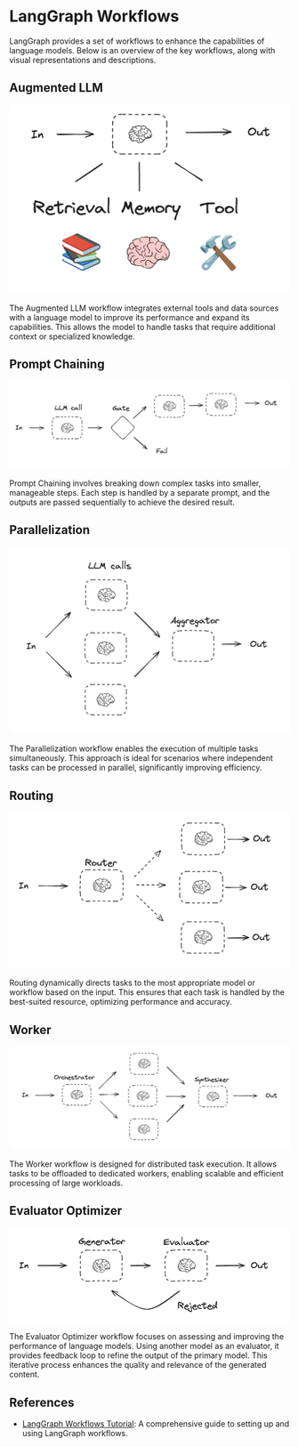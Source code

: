 # LangGraph Workflows

LangGraph provides a set of workflows to enhance the capabilities of language models. Below is an overview of the key workflows, along with visual representations and descriptions.

## Augmented LLM

![Augmented LLM](assets/augmented_llm.png)

The Augmented LLM workflow integrates external tools and data sources with a language model to improve its performance and expand its capabilities. This allows the model to handle tasks that require additional context or specialized knowledge.

## Prompt Chaining

![Prompt Chaining](assets/prompt_chain.png)

Prompt Chaining involves breaking down complex tasks into smaller, manageable steps. Each step is handled by a separate prompt, and the outputs are passed sequentially to achieve the desired result.

## Parallelization

![Parallelization](assets/parallelization.png)

The Parallelization workflow enables the execution of multiple tasks simultaneously. This approach is ideal for scenarios where independent tasks can be processed in parallel, significantly improving efficiency.

## Routing

![Routing](assets/routing.png)

Routing dynamically directs tasks to the most appropriate model or workflow based on the input. This ensures that each task is handled by the best-suited resource, optimizing performance and accuracy.

## Worker

![Worker](assets/worker.png)

The Worker workflow is designed for distributed task execution. It allows tasks to be offloaded to dedicated workers, enabling scalable and efficient processing of large workloads.

## Evaluator Optimizer

![Evaluator Optimizer](assets/evaluator_optimizer.png)

The Evaluator Optimizer workflow focuses on assessing and improving the performance of language models. Using another model as an evaluator, it provides feedback loop to refine the output of the primary model. This iterative process enhances the quality and relevance of the generated content.

## References

- [LangGraph Workflows Tutorial](https://langchain-ai.github.io/langgraph/tutorials/workflows/#set-up): A comprehensive guide to setting up and using LangGraph workflows.
